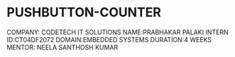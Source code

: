 # PUSHBUTTON-COUNTER
COMPANY: CODETECH IT SOLUTIONS
NAME:PRABHAKAR PALAKI
INTERN ID:CT04DF2072
DOMAIN:EMBEDDED SYSTEMS
DURATION:4 WEEKS
MENTOR: NEELA SANTHOSH KUMAR

